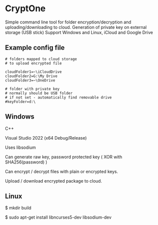 # CryptOne

Simple command line tool for folder encryption/decryption and uploading/downloading to cloud.
Generation of private key on external storage (USB stick)
Support Windows and Linux, iCloud and Google Drive


## Example config file ##

```text
# folders mapped to cloud storage
# to upload encrypted file

cloudFolder1=~\iCloudDrive
cloudFolder2=G:\My Drive
cloudFolder3=~\OneDrive

# folder with private key
# normally should be USB folder
# if not set - automatically find removable drive
#keyFolder=d:\

```
## Windows ##

C++

Visual Studio 2022 (x64 Debug/Release)

Uses libsodium


Can generate raw key, password protected key ( XOR with SHA256(password) )

Can encrypt / decrypt files with plain or encrypted keys.

Upload / download encrypted package to cloud.



## Linux ##

$ mkdir build

$ sudo apt-get install libncurses5-dev libsodium-dev

